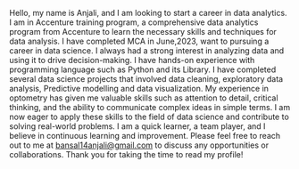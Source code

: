   Hello, my name is Anjali, and I am looking to start a career in data analytics. I am in Accenture training program, a       comprehensive data analytics program from Accenture to learn the necessary skills and techniques for data analysis.
  I have completed MCA in June,2023, want to pursuing a career in data science. I always had a strong interest in analyzing data and using it to drive decision-making.
  I have hands-on experience with programming language such as Python and its Library. I have completed several data science projects that involved data cleaning, exploratory data analysis, Predictive modelling and data visualization.
  My experience in optometry has given me valuable skills such as attention to detail, critical thinking, and the ability to communicate complex ideas in simple terms. I am now eager to apply these skills to the field of data science and contribute to solving real-world problems.
  I am a quick learner, a team player, and I believe in continuous learning and improvement.
  Please feel free to reach out to me at bansal14anjali@gmail.com to discuss any opportunities or collaborations. Thank you for taking the time to read my profile!
